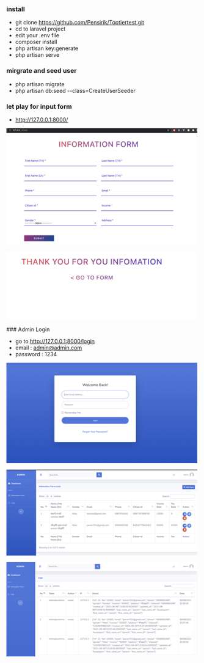 ### install

- git clone https://github.com/Pensirik/Toptiertest.git
- cd to laravel project
- edit your .env file
- composer install
- php artisan key:generate
- php artisan serve

### mirgrate and seed user

- php artisan migrate
- php artisan db:seed --class=CreateUserSeeder

### let play for input form

- http://127.0.0.1:8000/
<p align="left">
  <img src="https://github.com/Pensirik/Toptiertest/blob/main/public/picture/1.png" width="500">
</p>
<p align="left">
  <img src="https://github.com/Pensirik/Toptiertest/blob/main/public/picture/2.png" width="500">
</p>
### Admin Login

- go to http://127.0.0.1:8000/login
- email : admin@admin.com
- password : 1234

<p align="left">
  <img src="https://github.com/Pensirik/Toptiertest/blob/main/public/picture/3.png" width="500">
</p>
<p align="left">
  <img src="https://github.com/Pensirik/Toptiertest/blob/main/public/picture/4.png" width="500">
</p>
<p align="left">
  <img src="https://github.com/Pensirik/Toptiertest/blob/main/public/picture/5.png" width="500">
</p>